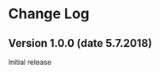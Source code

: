 # Change Log

<!--
Template:


## Version X.Y.Z (dd.mm.yyyy)

* New: `Foo` was aded.
* Fix: Dont divide by zero.

-->

## Version 1.0.0 (date 5.7.2018)

Initial release
